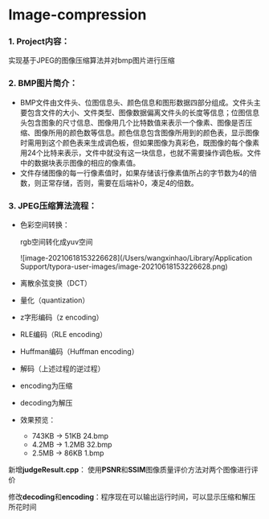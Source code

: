 # Image-compression

### 1. Project内容：

实现基于JPEG的图像压缩算法并对bmp图片进行压缩



### 2. BMP图片简介：

- BMP文件由文件头、位图信息头、颜色信息和图形数据四部分组成。文件头主要包含文件的大小、文件类型、图像数据偏离文件头的长度等信息；位图信息头包含图象的尺寸信息、图像用几个比特数值来表示一个像素、图像是否压缩、图像所用的颜色数等信息。颜色信息包含图像所用到的颜色表，显示图像时需用到这个颜色表来生成调色板，但如果图像为真彩色，既图像的每个像素用24个比特来表示，文件中就没有这一块信息，也就不需要操作调色板。文件中的数据块表示图像的相应的像素值。
- 文件存储图像的每一行像素值时，如果存储该行像素值所占的字节数为4的倍数，则正常存储，否则，需要在后端补0，凑足4的倍数。



### 3. JPEG压缩算法流程：

- 色彩空间转换：

  rgb空间转化成yuv空间

  ![image-20210618153226628](/Users/wangxinhao/Library/Application Support/typora-user-images/image-20210618153226628.png)

- 离散余弦变换（DCT）

- 量化（quantization）

- z字形编码（z encoding）

- RLE编码（RLE encoding）

- Huffman编码（Huffman encoding）

- 解码（上述过程的逆过程）



- encoding为压缩
- decoding为解压
- 效果预览： 
  - 743KB -> 51KB   24.bmp
  - 4.2MB -> 1.2MB   32.bmp
  - 2.5MB -> 86KB   1.bmp



新增**judgeResult.cpp**： 使用**PSNR**和**SSIM**图像质量评价方法对两个图像进行评价

修改**decoding**和**encoding**：程序现在可以输出运行时间，可以显示压缩和解压所花时间
